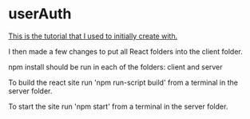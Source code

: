 # userAuth

[This is the tutorial that I used to initially create with.](https://www.djamware.com/post/5a90c37980aca7059c14297a/securing-mern-stack-web-application-using-passport)

I then made a few changes to put all React folders into the client folder.

npm install should be run in each of the folders: client and server

To build the react site run 'npm run-script build' from a terminal in the server folder.

To start the site run 'npm start' from a terminal in the server folder.